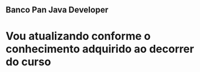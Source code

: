 ## Banco Pan Java Developer

# Vou atualizando conforme o conhecimento adquirido ao decorrer do curso
